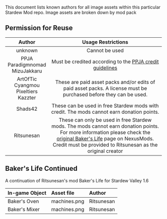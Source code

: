 This document lists known authors for all image assets within this particular Stardew Mod repo. Image assets are broken down by mod pack 

## Permission for Reuse 

| Author                           | Usage Restrictions                                       |  
|:--------------------------------:|:--------------------------------------------------------:|
| unknown                          | Cannot be used                                           |
| PPJA <br /> Paradigmnomad <br /> MizuJakkaru <br />|Must be credited according to the [PPJA credit guidelines](https://github.com/paradigmnomad/PPJA/blob/98882f642db19ede7a023b32e8098afafe3ca7dd/CREDIT.md)|if 
|ArtOfTic <br /> Cyangmou <br /> Pixeltiers <br /> Kazzter <br />| These are paid asset packs and/or edits of paid asset packs. A license must be purchased before they can be used. |
|Shads42| These can be used in free Stardew mods with credit. The mods cannot earn donation points. |
|Ritsunesan | These can only be used in free Stardew mods. The mods cannot earn donation points. For more information please check the [original Baker's Life](https://www.nexusmods.com/stardewvalley/mods/5213) page on NexusMods. Credit must be provided to Ritsunesan as the original creator |





## Baker's Life Continued 
A continuation of Ritsunesan's mod Baker's Life for Stardew Valley 1.6

|In-game Object | Asset file | Author | 
|:--------------|:-----------|:-------|
|Baker's Oven   | machines.png | Ritsunesan | 
|Baker's Mixer | machines.png | Ritsunesan |
